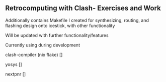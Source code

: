 ## Retrocomputing with Clash- Exercises and Work

Additionally contains Makefile I created for synthesizing, routing, and flashing
design onto icestick, with other functionality

Will be updated with further functionality/features

Currently using during development

clash-compiler (nix flake) []

yosys []

nextpnr []
